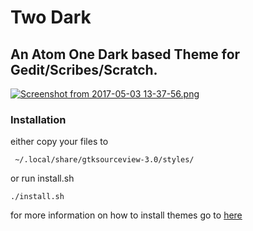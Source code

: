Two Dark
======

An Atom One Dark based Theme for Gedit/Scribes/Scratch.
---

[![Screenshot from 2017-05-03 13-37-56.png](https://s18.postimage.org/4kh7txd3t/Screenshot_from_2017-05-03_13-37-56.png)](https://postimg.org/image/ehs8mzkph/)

### Installation

either copy your files to 
```
 ~/.local/share/gtksourceview-3.0/styles/
 ```
 
 or run install.sh
 ```
 ./install.sh
 ```
 
 for more information on how to install themes go to [here](https://wiki.gnome.org/Projects/GtkSourceView/StyleSchemes)
